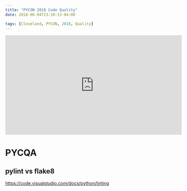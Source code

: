```yaml
---
title: "PYCON 2018 Code Quality"
date: 2018-06-04T23:10:13-04:00

tags: [Cleveland, PYCON, 2018, Quality]
---
```


<iframe width="560" height="315" src="https://www.youtube.com/embed/G1lDk_WKXvY" frameborder="0" allow="autoplay; encrypted-media" allowfullscreen></iframe>

# PYCQA

## pylint vs flake8 

https://code.visualstudio.com/docs/python/linting